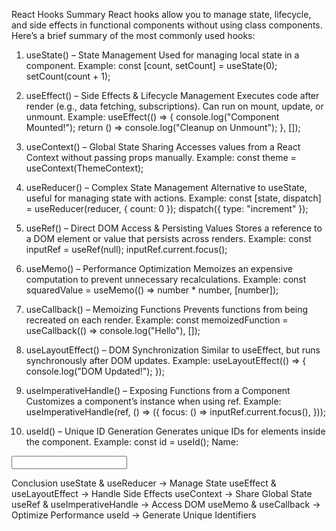 React Hooks Summary
React hooks allow you to manage state, lifecycle, and side effects in functional components without using class components. Here’s a brief summary of the most commonly used hooks:

1. useState() – State Management
Used for managing local state in a component.
Example:
const [count, setCount] = useState(0);
setCount(count + 1);

2. useEffect() – Side Effects & Lifecycle Management
Executes code after render (e.g., data fetching, subscriptions).
Can run on mount, update, or unmount.
Example:
useEffect(() => {
  console.log("Component Mounted!");
  return () => console.log("Cleanup on Unmount");
}, []);

3. useContext() – Global State Sharing
Accesses values from a React Context without passing props manually.
Example:
const theme = useContext(ThemeContext);

4. useReducer() – Complex State Management
Alternative to useState, useful for managing state with actions.
Example:
const [state, dispatch] = useReducer(reducer, { count: 0 });
dispatch({ type: "increment" });

5. useRef() – Direct DOM Access & Persisting Values
Stores a reference to a DOM element or value that persists across renders.
Example:
const inputRef = useRef(null);
inputRef.current.focus();

6. useMemo() – Performance Optimization
Memoizes an expensive computation to prevent unnecessary recalculations.
Example:
const squaredValue = useMemo(() => number * number, [number]);

7. useCallback() – Memoizing Functions
Prevents functions from being recreated on each render.
Example:
const memoizedFunction = useCallback(() => console.log("Hello"), []);

8. useLayoutEffect() – DOM Synchronization
Similar to useEffect, but runs synchronously after DOM updates.
Example:
useLayoutEffect(() => {
  console.log("DOM Updated!");
});

9. useImperativeHandle() – Exposing Functions from a Component
Customizes a component’s instance when using ref.
Example:
useImperativeHandle(ref, () => ({
  focus: () => inputRef.current.focus(),
}));

10. useId() – Unique ID Generation
Generates unique IDs for elements inside the component.
Example:
const id = useId();
<label htmlFor={id}>Name:</label>
<input id={id} />

Conclusion 
useState & useReducer → Manage State
useEffect & useLayoutEffect → Handle Side Effects
useContext → Share Global State
useRef & useImperativeHandle → Access DOM
useMemo & useCallback → Optimize Performance
useId → Generate Unique Identifiers